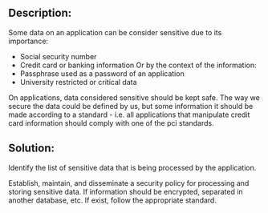 ## Description: 

Some data on an application can be consider sensitive due to its importance:
- Social security number
- Credit card or banking information
Or by the context of the information:
- Passphrase used as a password of an application
- University restricted or critical data

On applications, data considered sensitive should be kept safe. The way we secure the data could be defined by us, but some information it should be made according to a standard - i.e. all applications that manipulate credit card information should comply with one of the pci standards.


## Solution:

Identify the list of sensitive data that is being processed by the application.

Establish, maintain, and disseminate a security policy for processing and storing sensitive data. If information should be encrypted, separated in another database, etc. If exist, follow the appropriate standard.
